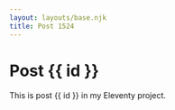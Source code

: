 ```yaml
---
layout: layouts/base.njk
title: Post 1524
---
```


# Post {{ id }}

This is post {{ id }} in my Eleventy project.
